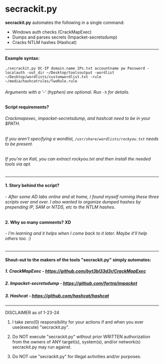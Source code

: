 # secrackit.py
**secrackit.py** automates the following in a single command:
- Windows auth checks (CrackMapExec)
- Dumps and parses secrets (Impacket-secretsdump)
- Cracks NTLM hashes (Hashcat)
---
#### Example syntax:
`./secrackit.py DC-IP domain.name IPs.txt accountname pw Password -localauth -out_dir ~/Desktop/toolsoutput -wordlist ~/Desktop/wordlists/customwordlist.txt -rule ~/media/hashcatrules/TwoRule.rule`

###### Arguments with a '-' (hyphen) are optional. Run `-h` for details.

#### Script requirements?
###### Crackmapexec, impacket-secretsdump, and hashcat need to be in your $PATH.
###### If you aren't specifying a wordlist, `/usr/share/wordlists/rockyou.txt` needs to be present.
###### If you're on Kali, you can extract rockyou.txt and then install the needed tools via apt.

---

#### 1. Story behind the script?
###### - After some AD labs online and at home, I found myself running these three scripts over and over. I also wanted to organize dumped hashes by prepending IP, SAM or NTDS, etc to the NTLM hashes.

#### 2. Why so many comments? XD
###### - I'm learning and it helps when I come back to it later. Maybe it'll help others too. :)

---

#### Shout-out to the makers of the tools "secrackit.py" simply automates:
##### 1. CrackMapExec - https://github.com/byt3bl33d3r/CrackMapExec
##### 2. Impacket-secretsdump - https://github.com/fortra/impacket
##### 3. Hashcat - https://github.com/hashcat/hashcat

---

DISCLAIMER as of 1-23-24

1. I take zero(0) responsibility for your actions if and when you ever use(execute) "secrackit.py".

2. Do NOT execute "secrackit.py" without prior WRITTEN authorization from the owners of ANY target(s), system(s), and/or network(s) secrackit.py may run against.

3. Do NOT use "secrackit.py" for illegal activities and/or purposes.
